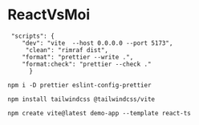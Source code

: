 # ReactVsMoi


```
 "scripts": {
    "dev": "vite  --host 0.0.0.0 --port 5173",
     "clean": "rimraf dist",
    "format": "prettier --write .",
    "format:check": "prettier --check ."
      }
```


``npm i -D prettier eslint-config-prettier``

``npm install tailwindcss @tailwindcss/vite``

``npm create vite@latest demo-app --template react-ts``